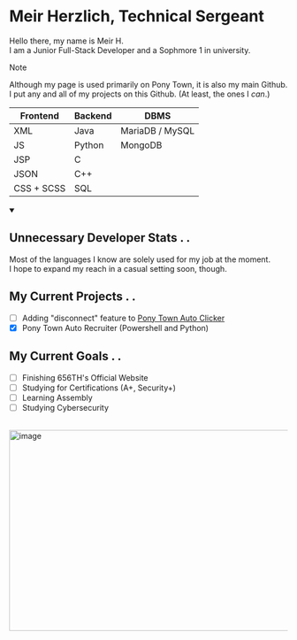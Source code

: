 
# Meir Herzlich, Technical Sergeant
Hello there, my name is Meir H. <br>I am a Junior Full-Stack Developer and a Sophmore 1 in university.

> [!NOTE]
> Although my page is used primarily on Pony Town, it is also my main Github.<br>
> I put any and all of my projects on this Github. (At least, the ones I *can*.)

| Frontend | Backend | DBMS
| ------------- | ------------- | ------------- |
| XML | Java | MariaDB / MySQL
| JS | Python | MongoDB
| JSP | C |
| JSON | C++ |
| CSS + SCSS | SQL | 
<details open>
<summary><h2>Unnecessary Developer Stats . . </h2></summary>



Most of the languages I know are solely used for my job at the moment.<br>
I hope to expand my reach in a casual setting soon, though.
</details>

## My Current Projects . .
- [ ]  Adding "disconnect" feature to <a href=https://github.com/modularmania/PonyTownAutoClicker>Pony Town Auto Clicker</a>
- [x] Pony Town Auto Recruiter (Powershell and Python)

## My Current Goals . .
- [ ] Finishing 656TH's Official Website
- [ ] Studying for Certifications (A+, Security+)
- [ ] Learning Assembly
- [ ] Studying Cybersecurity
<br>
<img width="1530" height="363" alt="image" src="https://github.com/user-attachments/assets/bb3f96ee-5459-4af0-9e75-79f5d9a1f0fd" />
